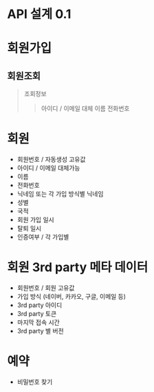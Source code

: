 # API 설계 0.1


# 회원가입 
## 회원조회
> 조회정보
>> 아이디 / 이메일 대체
>> 이름
>> 전화번호


# 회원
- 회원번호 / 자동생성 고유값
- 아이디 / 이메일 대체가능
- 이름
- 전화번호
- 닉네임 또는 각 가입 방식별 닉네임
- 성별
- 국적
- 회원 가입 일시
- 탈퇴 일시
- 인증여부 / 각 가입별

# 회원 3rd party 메타 데이터
- 회원번호 / 회원 고유값 
- 가입 방식 (네이버, 카카오, 구글, 이메일 등)
- 3rd party 아이디
- 3rd party 토큰
- 마지막 접속 시간
- 3rd party 별 버전
  

# 예약
- 비밀번호 찾기